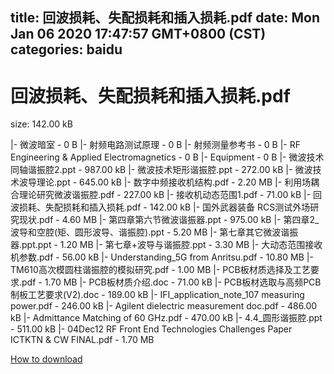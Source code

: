 
title: 回波损耗、失配损耗和插入损耗.pdf
date: Mon Jan 06 2020 17:47:57 GMT+0800 (CST)    
categories: baidu
---

# 回波损耗、失配损耗和插入损耗.pdf
size: 142.00 kB
 
 
|- 微波暗室 - 0 B
|- 射频电路测试原理 - 0 B
|- 射频测量参考书 - 0 B
|- RF Engineering & Applied Electromagnetics - 0 B
|- Equipment - 0 B
|- 微波技术同轴谐振腔2.ppt - 987.00 kB
|- 微波技术矩形谐振腔.ppt - 272.00 kB
|- 微波技术波导理论.ppt - 645.00 kB
|- 数字中频接收机结构.pdf - 2.20 MB
|- 利用场耦合理论研究微波谐振腔.pdf - 227.00 kB
|- 接收机动态范围1.pdf - 71.00 kB
|- 回波损耗、失配损耗和插入损耗.pdf - 142.00 kB
|- 国外武器装备 RCS测试外场研究现状.pdf - 4.60 MB
|- 第四章第六节微波谐振器.ppt - 975.00 kB
|- 第四章2_波导和空腔(矩、圆形波导、谐振腔).ppt - 5.20 MB
|- 第七章其它微波谐振器.ppt.ppt - 1.20 MB
|- 第七章+波导与谐振腔.ppt - 3.30 MB
|- 大动态范围接收机参数.pdf - 56.00 kB
|- Understanding_5G from Anritsu.pdf - 10.80 MB
|- TM610高次模圆柱谐振腔的模拟研究.pdf - 1.00 MB
|- PCB板材质选择及工艺要求.pdf - 1.70 MB
|- PCB板材质介绍.doc - 71.00 kB
|- PCB板材选取与高频PCB制板工艺要求(V2).doc - 189.00 kB
|- IFI_application_note_107 measuring power.pdf - 246.00 kB
|- Agilent dielectric measurement doc.pdf - 486.00 kB
|- Admittance Matching of 60 GHz.pdf - 470.00 kB
|- 4.4_圆形谐振腔.ppt - 511.00 kB
|- 04Dec12 RF Front End Technologies Challenges Paper ICTKTN & CW FINAL.pdf - 1.70 MB

[How to download](https://bpcam.bemobtrk.com/go/2ceec3aa-1ca2-46d6-b9ff-aaa5c184517c?jno=4821)